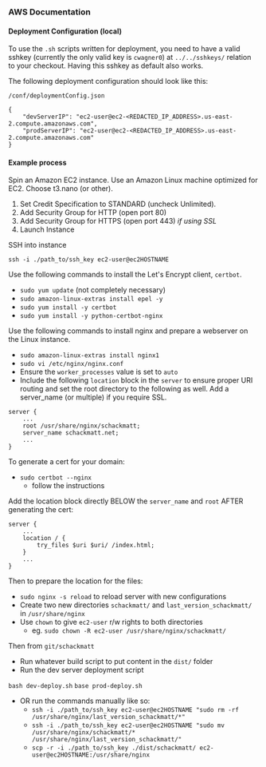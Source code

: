 ### AWS Documentation

#### Deployment Configuration (local)

To use the `.sh` scripts written for deployment, you need to have a valid sshkey (currently the only valid key is `cwagner0`) at `../../sshkeys/` relation to your checkout. Having this sshkey as default also works.

The following deployment configuration should look like this:

`/conf/deploymentConfig.json`

```
{
    "devServerIP": "ec2-user@ec2-<REDACTED_IP_ADDRESS>.us-east-2.compute.amazonaws.com",
    "prodServerIP": "ec2-user@ec2-<REDACTED_IP_ADDRESS>.us-east-2.compute.amazonaws.com"
}
```

#### Example process

Spin an Amazon EC2 instance. Use an Amazon Linux machine optimized for EC2. Choose t3.nano (or other).

1.  Set Credit Specification to STANDARD (uncheck Unlimited).
2.  Add Security Group for HTTP (open port 80)
3.  Add Security Group for HTTPS (open port 443) _if using SSL_
4.  Launch Instance

SSH into instance

`ssh -i ./path_to/ssh_key ec2-user@ec2HOSTNAME`

Use the following commands to install the Let's Encrypt client, `certbot`.

-   `sudo yum update` (not completely necessary)
-   `sudo amazon-linux-extras install epel -y`
-   `sudo yum install -y certbot`
-   `sudo yum install -y python-certbot-nginx`

Use the following commands to install nginx and prepare a webserver on the Linux instance.

-   `sudo amazon-linux-extras install nginx1`
-   `sudo vi /etc/nginx/nginx.conf`
-   Ensure the `worker_processes` value is set to `auto`
-   Include the following `location` block in the `server` to ensure proper URI routing and set the root directory to the following as well. Add a server_name (or multiple) if you require SSL.

```
server {
    ...
    root /usr/share/nginx/schackmatt;
    server_name schackmatt.net;
    ...
}
```

To generate a cert for your domain:

-   `sudo certbot --nginx`
    -   follow the instructions

Add the location block directly BELOW the `server_name` and `root` AFTER generating the cert:

```
server {
    ...
    location / {
        try_files $uri $uri/ /index.html;
    }
    ...
}
```

Then to prepare the location for the files:

-   `sudo nginx -s reload` to reload server with new configurations
-   Create two new directories `schackmatt/` and `last_version_schackmatt/` in `/usr/share/nginx`
-   Use `chown` to give `ec2-user` r/w rights to both directories
    -   eg. `sudo chown -R ec2-user /usr/share/nginx/schackmatt/`

Then from `git/schackmatt`

-   Run whatever build script to put content in the `dist/` folder
-   Run the dev server deployment script

`bash dev-deploy.sh`
`base prod-deploy.sh`

-   OR run the commands manually like so:
    -   `ssh -i ./path_to/ssh_key ec2-user@ec2HOSTNAME "sudo rm -rf /usr/share/nginx/last_version_schackmatt/*"`
    -   `ssh -i ./path_to/ssh_key ec2-user@ec2HOSTNAME "sudo mv /usr/share/nginx/schackmatt/* /usr/share/nginx/last_version_schackmatt/"`
    -   `scp -r -i ./path_to/ssh_key ./dist/schackmatt/ ec2-user@ec2HOSTNAME:/usr/share/nginx`
